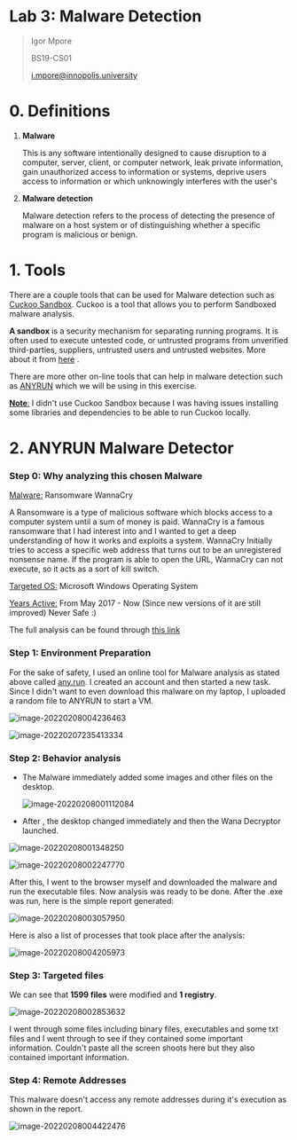 # Lab 3: Malware Detection

> Igor Mpore
>
> BS19-CS01
>
> i.mpore@innopolis.university



# 0. Definitions

1. **Malware**

   This is any software intentionally designed to cause disruption to a computer, server, client, or computer network, leak private information, gain unauthorized access to information or systems, deprive users access to information or which unknowingly interferes with the user's

2. **Malware detection**

   Malware detection refers to the process of detecting the presence of malware on a host system or of distinguishing whether a specific program is malicious or benign.

# 1. Tools

There are a couple tools that can be used for Malware detection such as [Cuckoo Sandbox](https://cuckoo.readthedocs.io/en/latest/installation/). Cuckoo is a tool that allows you to perform Sandboxed malware analysis.

**A sandbox** is a security mechanism for separating running programs. It is often used to execute untested code, or untrusted programs from unverified third-parties, suppliers, untrusted users and untrusted websites. More about it from [here](https://cuckoo.readthedocs.io/en/latest/introduction/sandboxing/) . 

There are more other on-line tools that can help in malware detection such as [ANYRUN](https://any.run/) which we will be using in this exercise. 

<u>**Note**:</u> I didn't use Cuckoo Sandbox because I was having issues installing some libraries and dependencies to be able to run Cuckoo locally.



# 2. ANYRUN Malware Detector

### Step 0: Why analyzing this chosen  Malware

<u>Malware:</u> Ransomware WannaCry

A Ransomware is a type of malicious software which blocks access to a computer system until a sum of money is paid.  WannaCry is a famous ransomware that I had interest into and I wanted to get a deep understanding of how it works and exploits a system. WannaCry Initially tries to access a specific web address that turns out to be an unregistered nonsense name. If the program is able to open the URL, WannaCry can not execute, so it acts as a sort of kill switch.

<u>Targeted OS:</u> Microsoft Windows Operating System

<u>Years Active:</u> From May 2017 - Now (Since new versions of it are still improved) Never Safe :)

The full analysis can be found through [this link](https://app.any.run/tasks/00f4bd4e-400e-460f-86fb-c2ec8b069656/)



### Step 1: Environment Preparation

For the sake of safety, I used an online tool for Malware analysis as stated above called [any.run](any.run). I created an account and then started a new task. Since I didn't want to even download this malware on my laptop, I uploaded a random file to ANYRUN to start a VM.

![image-20220208004236463](/home/migor/snap/typora/49/.config/Typora/typora-user-images/image-20220208004236463.png)

![image-20220207235413334](/home/migor/snap/typora/49/.config/Typora/typora-user-images/image-20220207235413334.png)



### Step 2: Behavior analysis

- The Malware immediately added some images and other files on the desktop.

  ![image-20220208001112084](/home/migor/snap/typora/49/.config/Typora/typora-user-images/image-20220208001112084.png)

- After , the desktop changed immediately and then the Wana Decryptor launched. 

![image-20220208001348250](/home/migor/snap/typora/49/.config/Typora/typora-user-images/image-20220208001348250.png)

![image-20220208002247770](/home/migor/snap/typora/49/.config/Typora/typora-user-images/image-20220208002247770.png)

After this, I went to the browser myself and downloaded the malware and run the executable files. Now analysis was ready to be done. After the .exe was run, here is the simple report generated:

![image-20220208003057950](/home/migor/snap/typora/49/.config/Typora/typora-user-images/image-20220208003057950.png)

Here is also a list of processes that took place after the analysis:

![image-20220208004205973](/home/migor/snap/typora/49/.config/Typora/typora-user-images/image-20220208004205973.png)



### Step 3: Targeted files

We can see that **1599 files** were modified and **1 registry**. 

![image-20220208002853632](/home/migor/snap/typora/49/.config/Typora/typora-user-images/image-20220208002853632.png)

I went through some files including binary files, executables and some txt files and I went through to see if they contained some important information. Couldn't paste all the screen shoots here but they also contained important information.

### Step 4: Remote Addresses

This malware doesn't access any remote addresses during it's execution as shown in the report.

![image-20220208004422476](/home/migor/snap/typora/49/.config/Typora/typora-user-images/image-20220208004422476.png)

